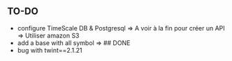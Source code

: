 ## TO-DO

- configure TimeScale DB & Postgresql => A voir à la fin pour créer un API => Utiliser amazon S3
- add a base with all symbol => ## DONE
- bug with twint==2.1.21